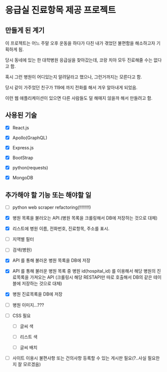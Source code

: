 # 응급실 진료항목 제공 프로젝트

## 만들게 된 계기

이 프로젝트는 어느 주말 오후 운동을 하다가 다친 내가 겪었던 불편함을 해소하고자 기획하게 됨.

당시 동네에 있는 한 대학병원 응급실을 찾아갔는데, 코랑 치아 모두 진료해줄 수는 없다고 함.

혹시 그런 병원이 어디있는지 알려달라고 했으나, 그런거까지는 모른다고 함.

당시 같이 가주었던 친구가 119에 까지 전화를 해서 겨우 알아내게 되었음.

이런 웹 애플리케이션이 있으면 다른 사람들도 덜 해매지 않을까 해서 만들려고 함.

## 사용된 기술

- [x] React.js

- [x] Apollo(GraphQL)

- [x] Express.js

- [x] BootStrap

- [x] python(requests)

- [x] MongoDB

## 추가해야 할 기능 또는 해야할 일

- [ ] python web scraper refactoring(!!!!!!!!)

- [x] 병원 목록을 불러오는 API.(병원 목록을 크롤링해서 DB에 저장하는 것으로 대체)

- [x] 리스트에 병원 이름, 전화번호, 진료항목, 주소를 표시.

- [ ] 지역별 필터

- [ ] 검색(병원)

- [x] API 를 통해 불러온 병원 목록을 DB에 저장

- [x] API 를 통해 불러운 병원 목록 중 병원 id(hospital_id) 를 이용해서 해당 병원의 진료목록을 가져오는 API (크롤링시 해당 RESTAPI만 따로 호출해서 DB의 같은 테이블에 저장하는 것으로 대체)

- [x] 병원 진료목록을 DB에 저장

- [ ] 병원 이미지...???

- [ ] CSS 필요

  - [ ] 글씨 색

  - [ ] 리스트 색

  - [ ] 글씨 배치

- [ ] 사이트 이용시 불편사항 또는 건의사항 등록할 수 있는 게시판 필요(?..사실 필요한지 잘 모르겠음)
